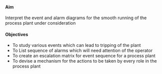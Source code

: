 ####  Aim

Interpret the event and alarm diagrams for the smooth running of the process plant under consideration
 
####  Objectives

-	To study various events which can lead to tripping of the plant
-	To List sequence of alarms which will need attention of the operator
-	To create an escalation matrix for event sequence for a process plant
-	To devise a mechanism for the actions to be taken by every role in the process plant  


